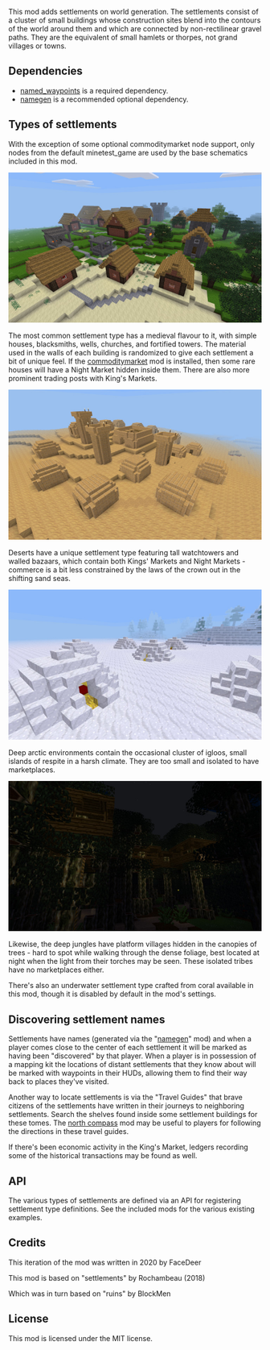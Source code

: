 This mod adds settlements on world generation. The settlements consist of a cluster of small buildings whose construction sites blend into the contours of the world around them and which are connected by non-rectilinear gravel paths. They are the equivalent of small hamlets or thorpes, not grand villages or towns.

## Dependencies

- [named_waypoints](https://github.com/FaceDeer/named_waypoints) is a required dependency.
- [namegen](https://github.com/FaceDeer/namegen) is a recommended optional dependency.

## Types of settlements

With the exception of some optional commoditymarket node support, only nodes from the default minetest_game are used by the base schematics included in this mod.

![Medieval Settlement](settlements_medieval/screenshot.jpg)

The most common settlement type has a medieval flavour to it, with simple houses, blacksmiths, wells, churches, and fortified towers. The material used in the walls of each building is randomized to give each settlement a bit of unique feel. If the [commoditymarket](https://github.com/FaceDeer/commoditymarket) mod is installed, then some rare houses will have a Night Market hidden inside them. There are also more prominent trading posts with King's Markets.

![Desert Settlement](settlements_desert/screenshot.jpg)

Deserts have a unique settlement type featuring tall watchtowers and walled bazaars, which contain both Kings' Markets and Night Markets - commerce is a bit less constrained by the laws of the crown out in the shifting sand seas.

![Arctic Settlement](settlements_igloo/screenshot.jpg)

Deep arctic environments contain the occasional cluster of igloos, small islands of respite in a harsh climate. They are too small and isolated to have marketplaces.

![Jungle Settlement](settlements_jungle/screenshot.jpg)

Likewise, the deep jungles have platform villages hidden in the canopies of trees - hard to spot while walking through the dense foliage, best located at night when the light from their torches may be seen. These isolated tribes have no marketplaces either.

There's also an underwater settlement type crafted from coral available in this mod, though it is disabled by default in the mod's settings.

## Discovering settlement names

Settlements have names (generated via the "[namegen](https://github.com/FaceDeer/namegen)" mod) and when a player comes close to the center of each settlement it will be marked as having been "discovered" by that player. When a player is in possession of a mapping kit the locations of distant settlements that they know about will be marked with waypoints in their HUDs, allowing them to find their way back to places they've visited.

Another way to locate settlements is via the "Travel Guides" that brave citizens of the settlements have written in their journeys to neighboring settlements. Search the shelves found inside some settlement buildings for these tomes. The [north compass](https://github.com/FaceDeer/north_compass) mod may be useful to players for following the directions in these travel guides.

If there's been economic activity in the King's Market, ledgers recording some of the historical transactions may be found as well.

## API

The various types of settlements are defined via an API for registering settlement type definitions. See the included mods for the various existing examples.

## Credits

This iteration of the mod was written in 2020 by FaceDeer

This mod is based on "settlements" by Rochambeau (2018)

Which was in turn based on "ruins" by BlockMen

## License

This mod is licensed under the MIT license.

